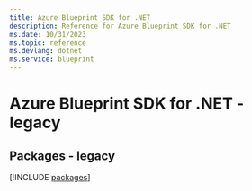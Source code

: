 ```yaml
---
title: Azure Blueprint SDK for .NET
description: Reference for Azure Blueprint SDK for .NET
ms.date: 10/31/2023
ms.topic: reference
ms.devlang: dotnet
ms.service: blueprint
---
```

# Azure Blueprint SDK for .NET - legacy
## Packages - legacy
[!INCLUDE [packages](blueprint-index.md)]